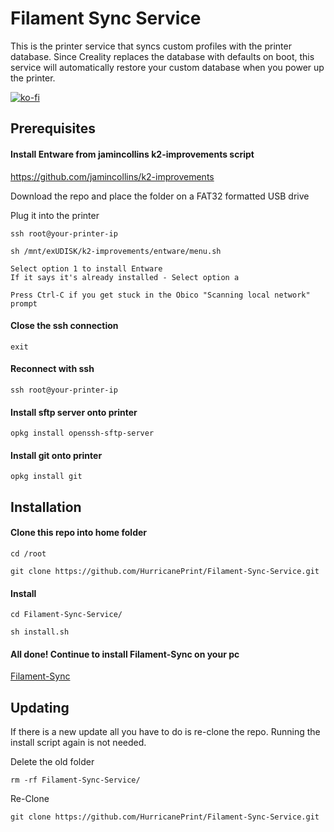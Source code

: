 

# Filament Sync Service
This is the printer service that syncs custom profiles with the printer database. Since Creality replaces the database with defaults on boot, this service will automatically restore your custom database when you power up the printer.

[![ko-fi](https://ko-fi.com/img/githubbutton_sm.svg)](https://ko-fi.com/P5P11AL9ZR)

## Prerequisites

#### Install Entware from jamincollins k2-improvements script
https://github.com/jamincollins/k2-improvements

Download the repo and place the folder on a FAT32 formatted USB drive

Plug it into the printer

```
ssh root@your-printer-ip
```
    
```
sh /mnt/exUDISK/k2-improvements/entware/menu.sh
```

    Select option 1 to install Entware
    If it says it's already installed - Select option a

    Press Ctrl-C if you get stuck in the Obico "Scanning local network" prompt

#### Close the ssh connection

```
exit
```

#### Reconnect with ssh

```
ssh root@your-printer-ip
```

#### Install sftp server onto printer
    
```
opkg install openssh-sftp-server
```

#### Install git onto printer

```
opkg install git
```

## Installation

#### Clone this repo into home folder

```
cd /root
```

```
git clone https://github.com/HurricanePrint/Filament-Sync-Service.git
```
    
#### Install

```
cd Filament-Sync-Service/
```

```
sh install.sh
```

#### All done! Continue to install Filament-Sync on your pc
[Filament-Sync](https://github.com/HurricanePrint/Filament-Sync)

## Updating

If there is a new update all you have to do is re-clone the repo. Running the install script again is not needed.

Delete the old folder
```
rm -rf Filament-Sync-Service/
```
Re-Clone
```
git clone https://github.com/HurricanePrint/Filament-Sync-Service.git
```